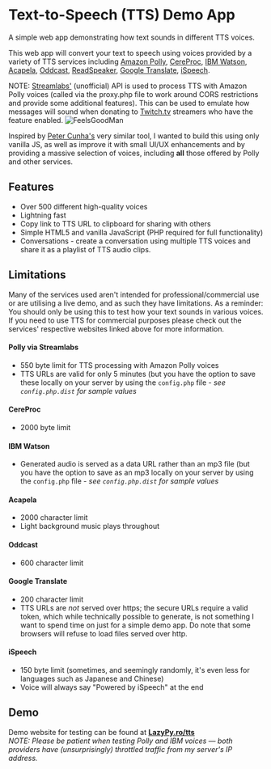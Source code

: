 # Text-to-Speech (TTS) Demo App
A simple web app demonstrating how text sounds in different TTS voices.

This web app will convert your text to speech using voices provided by a variety of TTS services including [Amazon Polly](https://aws.amazon.com/polly/), [CereProc](https://cereproc.com/), [IBM Watson](https://www.ibm.com/cloud/watson-text-to-speech), [Acapela](https://www.acapela-group.com/demos/), [Oddcast](https://www.oddcast.com/ttsdemo/index.php), [ReadSpeaker](https://www.readspeaker.com/), [Google Translate](https://translate.google.com/), [iSpeech](https://ispeech.org/).

NOTE: [Streamlabs'](https://streamlabs.com/) (unofficial) API is used to process TTS with Amazon Polly voices (called via the proxy.php file to work around CORS restrictions and provide some additional features). This can be used to emulate how messages will sound when donating to [Twitch.tv](https://twitch.tv) streamers who have the feature enabled. ![FeelsGoodMan](https://cdn.frankerfacez.com/emoticon/109777/1)

Inspired by [Peter Cunha's](https://github.com/petercunha/tts) very similar tool, I wanted to build this using only vanilla JS, as well as improve it with small UI/UX enhancements and by providing a massive selection of voices, including **all** those offered by Polly and other services.

## Features
- Over 500 different high-quality voices
- Lightning fast
- Copy link to TTS URL to clipboard for sharing with others
- Simple HTML5 and vanilla JavaScript (PHP required for full functionality)
- Conversations - create a conversation using multiple TTS voices and share it as a playlist of TTS audio clips.

## Limitations
Many of the services used aren't intended for professional/commercial use or are utilising a live demo, and as such they have limitations. As a reminder: You should only be using this to test how your text sounds in various voices. If you need to use TTS for commercial purposes please check out the services' respective websites linked above for more information.

#### Polly via Streamlabs
- 550 byte limit for TTS processing with Amazon Polly voices
- TTS URLs are valid for only 5 minutes (but you have the option to save these locally on your server by using the `config.php` file - _see `config.php.dist` for sample values_
#### CereProc
- 2000 byte limit
#### IBM Watson
- Generated audio is served as a data URL rather than an mp3 file (but you have the option to save as an mp3 locally on your server by using the `config.php` file - _see `config.php.dist` for sample values_
#### Acapela
- 2000 character limit
- Light background music plays throughout
#### Oddcast
- 600 character limit
#### Google Translate
- 200 character limit
- TTS URLs are _not_ served over https; the secure URLs require a valid token, which while technically possible to generate, is not something I want to spend time on just for a simple demo app. Do note that some browsers will refuse to load files served over http.
#### iSpeech
- 150 byte limit (sometimes, and seemingly randomly, it's even less for languages such as Japanese and Chinese)
- Voice will always say "Powered by iSpeech" at the end


## Demo
Demo website for testing can be found at [**LazyPy.ro/tts**](https://lazypy.ro/tts)  
_NOTE: Please be patient when testing Polly and IBM voices — both providers have (unsurprisingly) throttled traffic from my server's IP address._